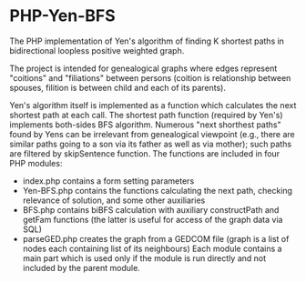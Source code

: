 # PHP-Yen-BFS
The PHP implementation of Yen's algorithm of finding K shortest paths in bidirectional loopless positive weighted graph.

The project is intended for genealogical graphs where edges represent "coitions" and "filiations" between persons (coition is relationship between spouses, filition is between child and each of its parents).

Yen's algorithm itself is implemented as a function which calculates the next shortest path at each call.
The shortest path function (required by Yen's) implements both-sides BFS algorithm.
Numerous "next shorthest paths" found by Yens can be irrelevant from genealogical viewpoint (e.g., there are similar paths going to a son via its father as well as via mother); such paths are filtered by skipSentence function.
The functions are included in four PHP modules:
- index.php contains a form setting parameters
- Yen-BFS.php contains the functions calculating the next path, checking relevance of solution, and some other auxiliaries
- BFS.php contains biBFS calculation with auxiliary constructPath and getFam functions (the latter is useful for access of the graph data via SQL)
- parseGED.php creates the graph from a GEDCOM file (graph is a list of nodes each containing list of its neighbours)
Each module contains a main part which is used only if the module is run directly and not included by the parent module.
